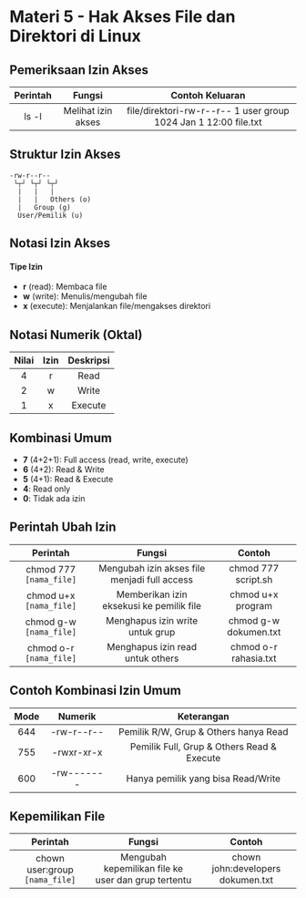# Materi 5 - Hak Akses File dan Direktori di Linux

## Pemeriksaan Izin Akses

| Perintah | Fungsi | Contoh Keluaran |
|:--:|:--:|:--:|
| ls -l | Melihat izin akses | file/direktori-rw-r--r-- 1 user group 1024 Jan 1 12:00 file.txt |

## Struktur Izin Akses

```
-rw-r--r--
 └┬┘ └┬┘ └┬┘
  |   |   |
  |   |   Others (o)
  |   Group (g)
  User/Pemilik (u)
```

## Notasi Izin Akses

#### Tipe Izin

- **r** (read): Membaca file
- **w** (write): Menulis/mengubah file
- **x** (execute): Menjalankan file/mengakses direktori

## Notasi Numerik (Oktal)

| Nilai | Izin | Deskripsi |
|:--:|:--:|:--:|
| 4 | r | Read |
| 2 | w | Write |
| 1 | x | Execute |

## Kombinasi Umum

- **7** (4+2+1): Full access (read, write, execute)
- **6** (4+2): Read & Write
- **5** (4+1): Read & Execute
- **4**: Read only
- **0**: Tidak ada izin

## Perintah Ubah Izin

| Perintah | Fungsi | Contoh |
|:--:|:--:|:--:|
| chmod 777 `[nama_file]` | Mengubah izin akses file menjadi full access | chmod 777 script.sh |
| chmod u+x `[nama_file]` | Memberikan izin eksekusi ke pemilik file | chmod u+x program |
| chmod g-w `[nama_file]` | Menghapus izin write untuk grup | chmod g-w dokumen.txt |
| chmod o-r `[nama_file]` | Menghapus izin read untuk others | chmod o-r rahasia.txt |

## Contoh Kombinasi Izin Umum

| Mode | Numerik | Keterangan |
|:--:|:--:|:--:|
| 644 | -rw-r--r-- | Pemilik R/W, Grup & Others hanya Read |
| 755 | -rwxr-xr-x | Pemilik Full, Grup & Others Read & Execute |
| 600 | -rw------- | Hanya pemilik yang bisa Read/Write |

## Kepemilikan File

| Perintah | Fungsi | Contoh |
|:--:|:--:|:--:|
| chown user:group `[nama_file]` | Mengubah kepemilikan file ke user dan grup tertentu | chown john:developers dokumen.txt |
